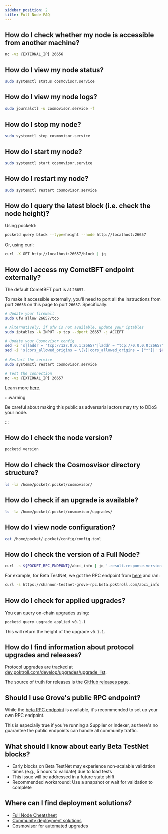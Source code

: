 ```yaml
---
sidebar_position: 2
title: Full Node FAQ
---
```


## How do I check whether my node is accessible from another machine?

```bash
nc -vz {EXTERNAL_IP} 26656
```

## How do I view my node status?

```bash
sudo systemctl status cosmovisor.service
```

## How do I view my node logs?

```bash
sudo journalctl -u cosmovisor.service -f
```

## How do I stop my node?

```bash
sudo systemctl stop cosmovisor.service
```

## How do I start my node?

```bash
sudo systemctl start cosmovisor.service
```

## How do I restart my node?

```bash
sudo systemctl restart cosmovisor.service
```

## How do I query the latest block (i.e. check the node height)?

Using pocketd:

```bash
pocketd query block --type=height --node http://localhost:26657
```

Or, using curl:

```bash
curl -X GET http://localhost:26657/block | jq
```

## How do I access my CometBFT endpoint externally?

The default CometBFT port is at `26657`.

To make it accessible externally, you'll need to port all the instructions from
port `26656` on this page to port `26657`. Specifically:

```bash
# Update your firewall
sudo ufw allow 26657/tcp

# Alternatively, if ufw is not available, update your iptables
sudo iptables -A INPUT -p tcp --dport 26657 -j ACCEPT

# Update your Cosmovisor config
sed -i 's|laddr = "tcp://127.0.0.1:26657"|laddr = "tcp://0.0.0.0:26657"|' $HOME/.pocket/config/config.toml
sed -i 's|cors_allowed_origins = \[\]|cors_allowed_origins = ["*"]|' $HOME/.pocket/config/config.toml

# Restart the service
sudo systemctl restart cosmovisor.service

# Test the connection
nc -vz {EXTERNAL_IP} 26657
```

Learn more [here](https://docs.cometbft.com/main/rpc/).

:::warning

Be careful about making this public as adversarial actors may try to DDoS your node.

:::

## How do I check the node version?

```bash
pocketd version
```

## How do I check the Cosmosvisor directory structure?

```bash
ls -la /home/pocket/.pocket/cosmovisor/
```

## How do I check if an upgrade is available?

```bash
ls -la /home/pocket/.pocket/cosmovisor/upgrades/
```

## How do I view node configuration?

```bash
cat /home/pocket/.pocket/config/config.toml
```

## How do I check the version of a Full Node?

```bash
curl -s ${POCKET_RPC_ENDPONT}/abci_info | jq '.result.response.version'
```

For example, for Beta TestNet, we got the RPC endpoint from [here](../../2_explore/1_tools/2_shannon_beta.md) and ran:

```bash
curl -s https://shannon-testnet-grove-rpc.beta.poktroll.com/abci_info | jq '.result.response.version'
```

## How do I check for applied upgrades?

You can query on-chain upgrades using:

```bash
pocketd query upgrade applied v0.1.1
```

This will return the height of the upgrade `v0.1.1`.

## How do I find information about protocol upgrades and releases?

Protocol upgrades are tracked at [dev.poktroll.com/develop/upgrades/upgrade_list](https://dev.poktroll.com/develop/upgrades/upgrade_list#beta-testnet-protocol-upgrades).

The source of truth for releases is the [GitHub releases page](https://github.com/pokt-network/poktroll/releases/tag/v0.1.11).

## Should I use Grove's public RPC endpoint?

While the [beta RPC endpoint](https://shannon-testnet-grove-rpc.beta.poktroll.com) is available, it's recommended to set up your own RPC endpoint.

This is especially true if you're running a Supplier or Indexer, as there's no guarantee the public endpoints can handle all community traffic.

## What should I know about early Beta TestNet blocks?

- Early blocks on Beta TestNet may experience non-scalable validation times (e.g., 5 hours to validate) due to load tests
- This issue will be addressed in a future state shift
- Recommended workaround: Use a snapshot or wait for validation to complete

## Where can I find deployment solutions?

- [Full Node Cheatsheet](https://dev.poktroll.com/operate/cheat_sheets/full_node_cheatsheet)
- [Community deployment solutions](https://dev.poktroll.com/explore/community/community)
- [Cosmovisor](https://dev.poktroll.com/operate/cheat_sheets/full_node_cheatsheet#install--run-full-node-cosmovisor) for automated upgrades
